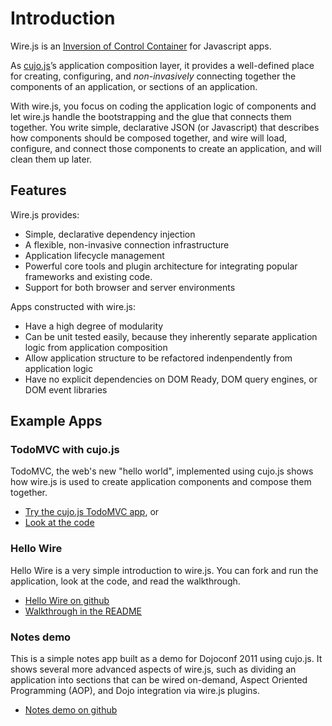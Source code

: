 # Introduction

Wire.js is an [Inversion of Control Container](http://martinfowler.com/articles/injection.html "Inversion of Control Containers and the Dependency Injection pattern") for Javascript apps.

As [cujo.js](http://cujojs.com)’s application composition layer, it provides a well-defined place for creating, configuring, and *non-invasively* connecting together the components of an application, or sections of an application.

With wire.js, you focus on coding the application logic of components and let wire.js handle the bootstrapping and the glue that connects them together.  You write simple, declarative JSON (or Javascript) that describes how components should be composed together, and wire will load, configure, and connect those components to create an application, and will clean them up later.

## Features

Wire.js provides:

* Simple, declarative dependency injection
* A flexible, non-invasive connection infrastructure
* Application lifecycle management
* Powerful core tools and plugin architecture for integrating popular frameworks and existing code.
* Support for both browser and server environments

Apps constructed with wire.js:

* Have a high degree of modularity
* Can be unit tested easily, because they inherently separate application logic from application composition
* Allow application structure to be refactored indenpendently from application logic
* Have no explicit dependencies on DOM Ready, DOM query engines, or DOM event libraries

## Example Apps

### TodoMVC with cujo.js

TodoMVC, the web's new "hello world", implemented using cujo.js shows how wire.js is used to create application components and compose them together.

* [Try the cujo.js TodoMVC app](http://todomvc.com/labs/architecture-examples/cujo/index.html), or
* [Look at the code](https://github.com/cujojs/todomvc/tree/master/labs/architecture-examples/cujo)

### Hello Wire

Hello Wire is a very simple introduction to wire.js.  You can fork and run the application, look at the code, and read the walkthrough.

* [Hello Wire on github](https://github.com/briancavalier/hello-wire.js)
* [Walkthrough in the README](https://github.com/briancavalier/hello-wire.js#hello-wirejs)

### Notes demo

This is a simple notes app built as a demo for Dojoconf 2011 using cujo.js.  It shows several more advanced aspects of wire.js, such as dividing an application into sections that can be wired on-demand, Aspect Oriented Programming (AOP), and Dojo integration via wire.js plugins.

* [Notes demo on github](https://github.com/briancavalier/notes-demo-dojoconf-2011)